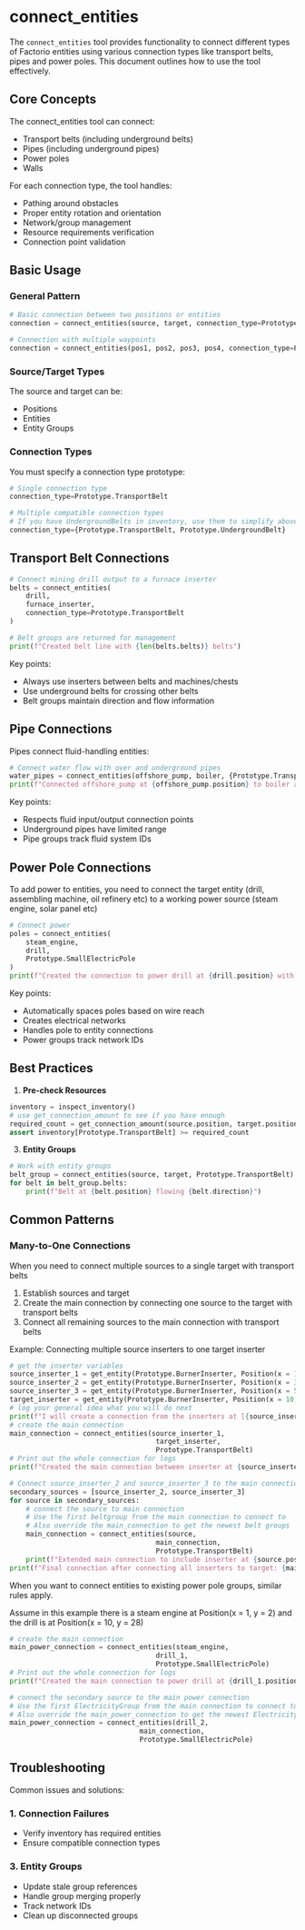 # connect_entities

The `connect_entities` tool provides functionality to connect different types of Factorio entities using various connection types like transport belts, pipes and power poles. This document outlines how to use the tool effectively.

## Core Concepts

The connect_entities tool can connect:

- Transport belts (including underground belts)
- Pipes (including underground pipes)
- Power poles
- Walls

For each connection type, the tool handles:

- Pathing around obstacles
- Proper entity rotation and orientation
- Network/group management
- Resource requirements verification
- Connection point validation

## Basic Usage

### General Pattern

```python
# Basic connection between two positions or entities
connection = connect_entities(source, target, connection_type=Prototype.X)

# Connection with multiple waypoints
connection = connect_entities(pos1, pos2, pos3, pos4, connection_type=Prototype.X)
```

### Source/Target Types

The source and target can be:

- Positions
- Entities
- Entity Groups

### Connection Types

You must specify a connection type prototype:

```python
# Single connection type
connection_type=Prototype.TransportBelt

# Multiple compatible connection types
# If you have UndergroundBelts in inventory, use them to simplify above-ground structures
connection_type={Prototype.TransportBelt, Prototype.UndergroundBelt}
```

## Transport Belt Connections

```python
# Connect mining drill output to a furnace inserter
belts = connect_entities(
    drill,
    furnace_inserter,
    connection_type=Prototype.TransportBelt
)

# Belt groups are returned for management
print(f"Created belt line with {len(belts.belts)} belts")
```

Key points:

- Always use inserters between belts and machines/chests
- Use underground belts for crossing other belts
- Belt groups maintain direction and flow information

## Pipe Connections

Pipes connect fluid-handling entities:

```python
# Connect water flow with over and underground pipes
water_pipes = connect_entities(offshore_pump, boiler, {Prototype.TransportBelt, Prototype.UndergroundBelt})
print(f"Connected offshore_pump at {offshore_pump.position} to boiler at {boiler.position} with {pipes}")
```

Key points:

- Respects fluid input/output connection points
- Underground pipes have limited range
- Pipe groups track fluid system IDs

## Power Pole Connections

To add power to entities, you need to connect the target entity (drill, assembling machine, oil refinery etc) to a working power source (steam engine, solar panel etc)

```python
# Connect power
poles = connect_entities(
    steam_engine,
    drill,
    Prototype.SmallElectricPole
)
print(f"Created the connection to power drill at {drill.position} with steam engine at {steam_engine.position}: {poles}")
```

Key points:

- Automatically spaces poles based on wire reach
- Creates electrical networks
- Handles pole to entity connections
- Power groups track network IDs

## Best Practices

1. **Pre-check Resources**

```python
inventory = inspect_inventory()
# use get_connection_amount to see if you have enough
required_count = get_connection_amount(source.position, target.position, connection_type=Prototype.TransportBelt)
assert inventory[Prototype.TransportBelt] >= required_count
```

3. **Entity Groups**

```python
# Work with entity groups
belt_group = connect_entities(source, target, Prototype.TransportBelt)
for belt in belt_group.belts:
    print(f"Belt at {belt.position} flowing {belt.direction}")
```

## Common Patterns

### Many-to-One Connections

When you need to connect multiple sources to a single target with transport belts

1. Establish sources and target
2. Create the main connection by connecting one source to the target with transport belts
3. Connect all remaining sources to the main connection with transport belts

Example: Connecting multiple source inserters to one target inserter

```python
# get the inserter variables
source_inserter_1 = get_entity(Prototype.BurnerInserter, Position(x = 1, y = 2))
source_inserter_2 = get_entity(Prototype.BurnerInserter, Position(x = 3, y = 2))
source_inserter_3 = get_entity(Prototype.BurnerInserter, Position(x = 5, y = 2))
target_inserter = get_entity(Prototype.BurnerInserter, Position(x = 10, y = 28))
# log your general idea what you will do next
print(f"I will create a connection from the inserters at [{source_inserter_1.position}, {source_inserter_2.position}, {source_inserter_3.position}] to the inserter at {target_inserter.position}")
# create the main connection
main_connection = connect_entities(source_inserter_1,
                                    target_inserter,
                                    Prototype.TransportBelt)
# Print out the whole connection for logs
print(f"Created the main connection between inserter at {source_inserter_1.position} to inserter at {target_inserter.position}: {main_connection}")

# Connect source_inserter_2 and source_inserter_3 to the main connection
secondary_sources = [source_inserter_2, source_inserter_3]
for source in secondary_sources:
    # connect the source to main connection
    # Use the first beltgroup from the main connection to connect to
    # Also override the main_connection to get the newest belt groups
    main_connection = connect_entities(source,
                                    main_connection,
                                    Prototype.TransportBelt)
    print(f"Extended main connection to include inserter at {source.position}: {main_connection}")
print(f"Final connection after connecting all inserters to target: {main_connection}")
```

When you want to connect entities to existing power pole groups, similar rules apply.

Assume in this example there is a steam engine at Position(x = 1, y = 2) and the drill is at Position(x = 10, y = 28)

```python
# create the main connection
main_power_connection = connect_entities(steam_engine,
                                    drill_1,
                                    Prototype.SmallElectricPole)
# Print out the whole connection for logs
print(f"Created the main connection to power drill at {drill_1.position} with steam engine at {steam_engine.position}: {main_connection}")

# connect the secondary source to the main power connection
# Use the first ElectricityGroup from the main connection to connect to
# Also override the main_power_connection to get the newest ElectricityGroups
main_power_connection = connect_entities(drill_2,
                                main_connection,
                                Prototype.SmallElectricPole)
```

## Troubleshooting

Common issues and solutions:

### 1. Connection Failures

- Verify inventory has required entities
- Ensure compatible connection types

### 3. Entity Groups

- Update stale group references
- Handle group merging properly
- Track network IDs
- Clean up disconnected groups
